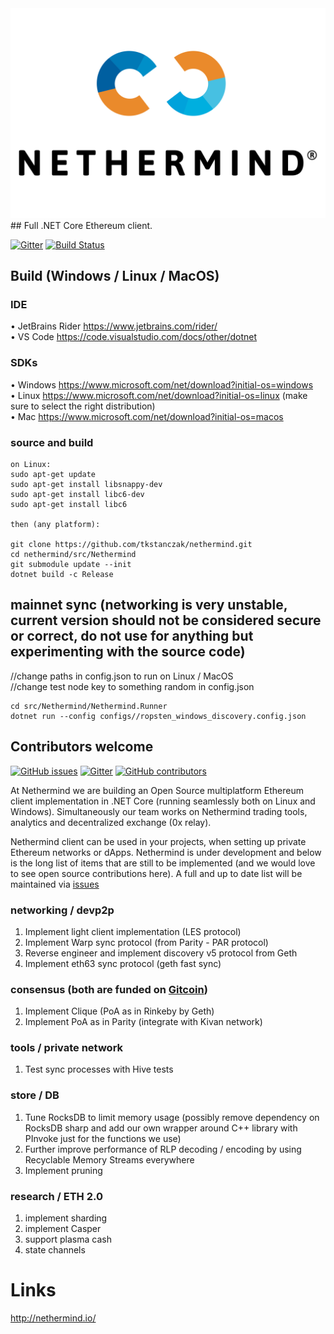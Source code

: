 <img src="Nethermind.png" width="600">
## Full .NET Core Ethereum client.

[![Gitter](https://img.shields.io/gitter/room/nethermindeth/nethermind.svg)](https://gitter.im/nethermindeth/nethermind)
[![Build Status](https://travis-ci.org/NethermindEth/nethermind.svg?branch=master)](https://travis-ci.org/NethermindEth/nethermind)

## Build (Windows / Linux / MacOS)

### IDE
•	JetBrains Rider https://www.jetbrains.com/rider/<br/>
•	VS Code https://code.visualstudio.com/docs/other/dotnet<br/>

### SDKs
•	Windows https://www.microsoft.com/net/download?initial-os=windows<br/>
•	Linux https://www.microsoft.com/net/download?initial-os=linux (make sure to select the right distribution)<br/>
•	Mac https://www.microsoft.com/net/download?initial-os=macos<br/>

### source and build

```
on Linux:
sudo apt-get update
sudo apt-get install libsnappy-dev
sudo apt-get install libc6-dev
sudo apt-get install libc6

then (any platform):

git clone https://github.com/tkstanczak/nethermind.git
cd nethermind/src/Nethermind
git submodule update --init
dotnet build -c Release
```

## mainnet sync (networking is very unstable, current version should not be considered secure or correct, do not use for anything but experimenting with the source code)

//change paths in config.json to run on Linux / MacOS<br/>
//change test node key to something random in config.json<br/>
```
cd src/Nethermind/Nethermind.Runner
dotnet run --config configs//ropsten_windows_discovery.config.json
```

## Contributors welcome
[![GitHub issues](https://img.shields.io/github/issues/nethermindeth/nethermind.svg)](https://github.com/NethermindEth/nethermind/issues)
[![Gitter](https://img.shields.io/gitter/room/nethermindeth/nethermind.svg)](https://gitter.im/nethermindeth/nethermind)
[![GitHub contributors](https://img.shields.io/github/contributors/nethermindeth/nethermind.svg)](https://github.com/NethermindEth/nethermind/graphs/contributors)

At Nethermind we are building an Open Source multiplatform Ethereum client implementation in .NET Core (running seamlessly both on Linux and Windows). Simultaneously our team works on Nethermind trading tools, analytics and decentralized exchange (0x relay).

Nethermind client can be used in your projects, when setting up private Ethereum networks or dApps. Nethermind is under development and below is the long list of items that are still to be implemented (and we would love to see open source contributions here). A full and up to date list will be maintained via [issues](https://github.com/NethermindEth/nethermind/issues)

### networking / devp2p
1) Implement light client implementation (LES protocol)
2) Implement Warp sync protocol (from Parity - PAR protocol)
3) Reverse engineer and implement discovery v5 protocol from Geth
4) Implement eth63 sync protocol (geth fast sync)

### consensus (both are funded on [Gitcoin](https://gitcoin.co/explorer?network=mainnet&idx_status=open&keywords=Nethermind,nethermind&order_by=-_val_usd_db))
1) Implement Clique (PoA as in Rinkeby by Geth)
2) Implement PoA as in Parity (integrate with Kivan network)

### tools / private network
1) Test sync processes with Hive tests

### store / DB
1) Tune RocksDB to limit memory usage (possibly remove dependency on RocksDB sharp and add our own wrapper around C++ library with PInvoke just for the functions we use)
2) Further improve performance of RLP decoding / encoding by using Recyclable Memory Streams everywhere
3) Implement pruning

### research / ETH 2.0
1) implement sharding
2) implement Casper
3) support plasma cash
4) state channels

# Links
http://nethermind.io/
